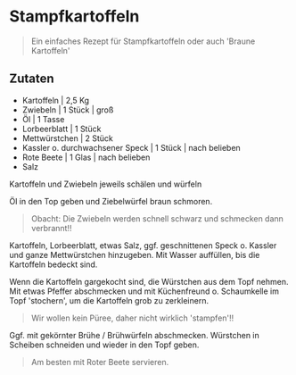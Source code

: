 # Stampfkartoffeln

> Ein einfaches Rezept für Stampfkartoffeln oder auch 'Braune Kartoffeln'

## Zutaten

- Kartoffeln | 2,5 Kg
- Zwiebeln | 1 Stück | groß
- Öl | 1 Tasse
- Lorbeerblatt | 1 Stück
- Mettwürstchen | 2 Stück
- Kassler o. durchwachsener Speck | 1 Stück | nach belieben
- Rote Beete | 1 Glas | nach belieben
- Salz

Kartoffeln und Zwiebeln jeweils schälen und würfeln

Öl in den Top geben und Ziebelwürfel braun schmoren.
> Obacht: Die Zwiebeln werden schnell schwarz und schmecken dann verbrannt!!

Kartoffeln, Lorbeerblatt, etwas Salz, ggf. geschnittenen Speck o. Kassler und ganze Mettwürstchen hinzugeben. Mit Wasser auffüllen, bis die Kartoffeln bedeckt sind.

Wenn die Kartoffeln gargekocht sind, die Würstchen aus dem Topf nehmen. Mit etwas Pfeffer abschmecken und mit Küchenfreund o. Schaumkelle im Topf 'stochern', um die Kartoffeln grob zu zerkleinern. 
> Wir wollen kein Püree, daher nicht wirklich 'stampfen'!!

Ggf. mit gekörnter Brühe / Brühwürfeln abschmecken. Würstchen in Scheiben schneiden und wieder in den Topf geben.

> Am besten mit Roter Beete servieren. 